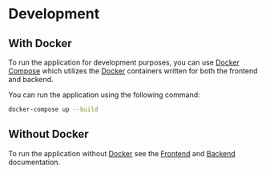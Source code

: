 # Development

## With Docker
To run the application for development purposes, you can use [Docker Compose](https://docs.docker.com/compose/) which utilizes the [Docker](https://www.docker.com/) containers written for both the frontend and backend.

You can run the application using the following command:
```bash
docker-compose up --build
```

## Without Docker
To run the application without [Docker](https://www.docker.com/) see the [Frontend](./FRONTEND.md) and [Backend](./BACKEND.md) documentation.
